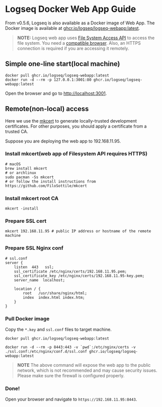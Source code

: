 # Logseq Docker Web App Guide

From v0.5.6, Logseq is also available as a Docker image of Web App.
The Docker image is available at [ghcr.io/logseq/logseq-webapp:latest](https://github.com/logseq/logseq/pkgs/container/logseq-webapp).

> **NOTE:**
> Logseq web app uses [File System Access API](https://developer.mozilla.org/en-US/docs/Web/API/File_System_Access_API) to access the file system. You need a [compatible browser](https://caniuse.com/native-filesystem-api).
> Also, an HTTPS connection is required if you are accessing it remotely.

## Simple one-line start(local machine)

```shell
docker pull ghcr.io/logseq/logseq-webapp:latest
docker run -d --rm -p 127.0.0.1:3001:80 ghcr.io/logseq/logseq-webapp:latest
```

Open the browser and go to <http://localhost:3001>.

## Remote(non-local) access

Here we use the [mkcert](https://github.com/FiloSottile/mkcert) to generate locally-trusted development certificates. For other purposes, you should apply a certificate from a trusted CA.

Suppose you are deploying the web app to 192.168.11.95.

### Install mkcert(web app of Filesystem API requires HTTPS)

```shell
# macOS
brew install mkcert
# or archlinux
sudo pacman -Ss mkcert
# or follow the install instructions from https://github.com/FiloSottile/mkcert
```

### Install mkcert root CA

```shell
mkcert -install
```

### Prepare SSL cert

```shell
mkcert 192.168.11.95 # public IP address or hostname of the remote machine
```

### Prepare SSL Nginx conf

```nginx
# ssl.conf
server {
    listen  443   ssl;
    ssl_certificate /etc/nginx/certs/192.168.11.95.pem;
    ssl_certificate_key /etc/nginx/certs/192.168.11.95-key.pem;
    server_name  localhost;

    location / {
        root   /usr/share/nginx/html;
        index  index.html index.htm;
    }
}
```

### Pull Docker image

Copy the `*.key` and `ssl.conf` files to target machine.

```shell
docker pull ghcr.io/logseq/logseq-webapp:latest

docker run -d --rm -p 8443:443 -v `pwd`:/etc/nginx/certs -v ./ssl.conf:/etc/nginx/conf.d/ssl.conf ghcr.io/logseq/logseq-webapp:latest
```

> **NOTE**
> The above command will expose the web app to the public network, which is not recommended and may cause security issues.
> Please make sure the firewall is configured properly.

### Done!

Open your browser and navigate to `https://192.168.11.95:8443`.

